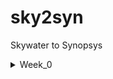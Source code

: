 # sky2syn
Skywater to Synopsys
  <details>
<summary>Week_0</summary>

## Yosys
...
$ git clone https://github.com/YosysHQ/yosys.git
$ cd yosys \
$ sudo apt install make (If make is not installed please install it) 
$ sudo apt-get install build-essential clang bison flex \
    libreadline-dev gawk tcl-dev libffi-dev git \
    graphviz xdot pkg-config python3 libboost-system-dev \
    libboost-python-dev libboost-filesystem-dev zlib1g-dev
$ make 
$ sudo make install
...
 

![Yosys Installed](Week_0/yosys.png)

##Iverilog

$ sudo apt-get install iverilog



![Iverilog Installed](Week_0/iverilog.png)

##GTKWave

$ sudo apt update
$ sudo apt install gtkwave

[GTKWave Installed](Week_0/gtkwave.png)






